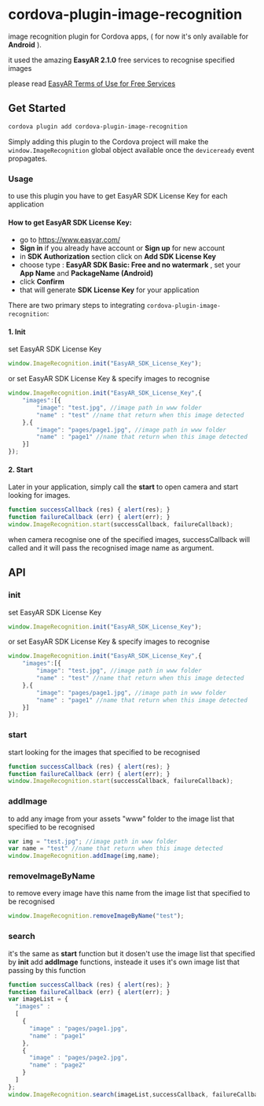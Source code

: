 # cordova-plugin-image-recognition

image recognition plugin for Cordova apps, ( for now it's only available for __Android__ ).

it used the amazing __EasyAR 2.1.0__ free services to recognise specified images

please read [EasyAR Terms of Use for Free Services](https://www.easyar.com/freeServices.html)

## Get Started

```bash
cordova plugin add cordova-plugin-image-recognition
```

Simply adding this plugin to the Cordova project will make the `window.ImageRecognition` global object available once the `deviceready` event propagates.

### Usage

to use this plugin you have to get EasyAR SDK License Key for each application

#### How to get EasyAR SDK License Key:

- go to https://www.easyar.com/
- __Sign in__ if you already have account or __Sign up__ for new account
- in __SDK Authorization__ section click on __Add SDK License Key__
- choose type : __EasyAR SDK Basic: Free and no watermark__ , set your __App Name__ and __PackageName (Android)__
- click __Confirm__
- that will generate __SDK License Key__ for your application 

There are two primary steps to integrating `cordova-plugin-image-recognition`:

#### 1. Init

set EasyAR SDK License Key 

```js
window.ImageRecognition.init("EasyAR_SDK_License_Key");
```
or set EasyAR SDK License Key & specify images to recognise

```js
window.ImageRecognition.init("EasyAR_SDK_License_Key",{
    "images":[{
        "image": "test.jpg", //image path in www folder
        "name" : "test" //name that return when this image detected
    },{
        "image": "pages/page1.jpg", //image path in www folder
        "name" : "page1" //name that return when this image detected
    }]
});
```

#### 2. Start 

Later in your application, simply call the __start__ to open camera and start looking for images.

```js
function successCallback (res) { alert(res); }
function failureCallback (err) { alert(err); }
window.ImageRecognition.start(successCallback, failureCallback);
```

when camera recognise one of the specified images, successCallback will called and it will pass the recognised image name as argument.

## API

### init

set EasyAR SDK License Key 

```js
window.ImageRecognition.init("EasyAR_SDK_License_Key");
```
or set EasyAR SDK License Key & specify images to recognise

```js
window.ImageRecognition.init("EasyAR_SDK_License_Key",{
    "images":[{
        "image": "test.jpg", //image path in www folder
        "name" : "test" //name that return when this image detected
    },{
        "image": "pages/page1.jpg", //image path in www folder
        "name" : "page1" //name that return when this image detected
    }]
});
```

### start

start looking for the images that specified to be recognised

```js
function successCallback (res) { alert(res); }
function failureCallback (err) { alert(err); }
window.ImageRecognition.start(successCallback, failureCallback);
```

### addImage

to add any image from your assets "www" folder to the image list that specified to be recognised

```js
var img = "test.jpg"; //image path in www folder
var name = "test" //name that return when this image detected
window.ImageRecognition.addImage(img,name);
```

### removeImageByName

to remove every image have this name from the image list that specified to be recognised

```js
window.ImageRecognition.removeImageByName("test");
```

### search

it's the same as __start__ function but it dosen't use the image list that specified by __init__ add __addImage__ functions, insteade it uses it's own image list that passing by this function 

```js
function successCallback (res) { alert(res); }
function failureCallback (err) { alert(err); }
var imageList = {
  "images" :
  [
    {
      "image" : "pages/page1.jpg",
      "name" : "page1"
    },
    {
      "image" : "pages/page2.jpg",
      "name" : "page2"
    }
  ]
};
window.ImageRecognition.search(imageList,successCallback, failureCallback);
```
